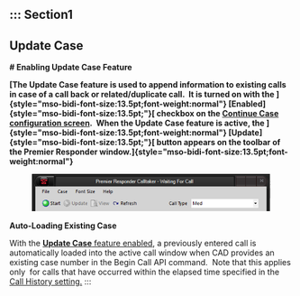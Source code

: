 ::: Section1
  -----------------
  **Update Case**
  -----------------

**# Enabling Update Case Feature**

**[The Update Case feature is used to append information to existing
calls in case of a call back or related/duplicate call.  It is turned on
with the ]{style="mso-bidi-font-size:13.5pt;font-weight:normal"}
[Enabled]{style="mso-bidi-font-size:13.5pt;"}[ checkbox on the [Continue
Case configuration screen](<Continue Case Settings.md>).  When the
Update Case feature is active, the
]{style="mso-bidi-font-size:13.5pt;font-weight:normal"}
[Update]{style="mso-bidi-font-size:13.5pt;"}[ button appears on the
toolbar of the Premier Responder
window.]{style="mso-bidi-font-size:13.5pt;font-weight:normal"}**

<figure><img src=".gitbook/assets/Update Case_files/image001.png" alt=""><figcaption></figcaption></figure> 

**Auto-Loading Existing Case**

With the [**Update Case** feature
enabled](<Continue Case Settings.md>), a previously entered call is
automatically loaded into the active call window when CAD provides an
existing case number in the Begin Call API command.  Note that this
applies only  for calls that have occurred within the elapsed time
specified in the [Call History setting.](<Continue Case Settings.md>)
:::
